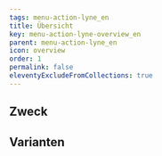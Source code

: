 ```yaml
---
tags: menu-action-lyne_en
title: Übersicht
key: menu-action-lyne-overview_en
parent: menu-action-lyne_en
icon: overview
order: 1
permalink: false
eleventyExcludeFromCollections: true
---
```


## Zweck

## Varianten

